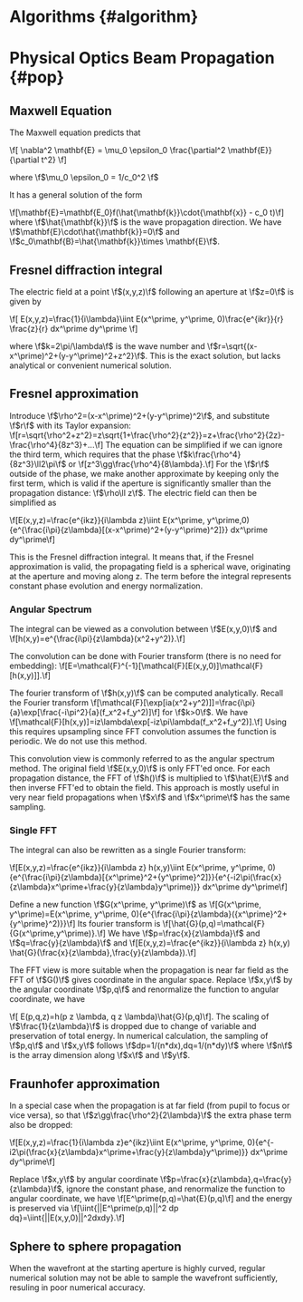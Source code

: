 Algorithms {#algorithm}
======
<!--The following shows how various algorithms are implemented.-->

<!--
pandoc -t pdf -V geometry:margin=2cm -o ~/Sync/fresnel.pdf thisfile.md
-->

# Physical Optics Beam Propagation {#pop}
## Maxwell Equation

The Maxwell equation predicts that 

\f[
	\nabla^2 \mathbf{E} = \mu_0 \epsilon_0 \frac{\partial^2 \mathbf{E}}{\partial t^2} \f]

where \f$\mu_0 \epsilon_0 = 1/c_0^2 \f$

It has a general solution of the form

\f[\mathbf{E}=\mathbf{E_0}f(\hat{\mathbf{k}}\cdot{\mathbf{x}} - c_0 t)\f] where
\f$\hat{\mathbf{k}}\f$ is the wave propagation direction. We have
\f$\mathbf{E}\cdot\hat{\mathbf{k}}=0\f$ and \f$c_0\mathbf{B}=\hat{\mathbf{k}}\times \mathbf{E}\f$. 

## Fresnel diffraction integral

The electric field at a point \f$(x,y,z)\f$ following an aperture at \f$z=0\f$ is given by

\f[ E(x,y,z)=\frac{1}{i\lambda}\iint E(x^\prime, y^\prime, 0)\frac{e^{ikr}}{r} \frac{z}{r} dx^\prime dy^\prime \f]

where \f$k=2\pi/\lambda\f$ is the wave number and
\f$r=\sqrt{(x-x^\prime)^2+(y-y^\prime)^2+z^2}\f$. This is the exact solution, but
lacks analytical or convenient numerical solution.

## Fresnel approximation

Introduce \f$\rho^2=(x-x^\prime)^2+(y-y^\prime)^2\f$, and substitute \f$r\f$ with its
Taylor expansion:
\f[r=\sqrt{\rho^2+z^2}=z\sqrt{1+\frac{\rho^2}{z^2}}=z+\frac{\rho^2}{2z}-\frac{\rho^4}{8z^3}+...\f]
The equation can be simplified if we can ignore the third term, which requires
that the phase \f$k\frac{\rho^4}{8z^3}\ll2\pi\f$ or
\f[z^3\gg\frac{\rho^4}{8\lambda}.\f] For the \f$r\f$ outside of the phase, we make
another approximate by keeping only the first term,  which is valid if the
aperture is significantly smaller than the propagation distance: \f$\rho\ll z\f$.
The electric field can then be simplified as

\f[E(x,y,z)=\frac{e^{ikz}}{i\lambda z}\iint E(x^\prime, y^\prime,0){e^{\frac{i\pi}{z\lambda}[(x-x^\prime)^2+(y-y^\prime)^2]}} dx^\prime dy^\prime\f] 

This is the Fresnel diffraction integral. It means that, if the Fresnel
approximation is valid, the propagating field is a spherical wave, originating
at the aperture and moving along z. The term before the integral represents
constant phase evolution and energy normalization. 

### Angular Spectrum

The integral can be viewed as a convolution between \f$E(x,y,0)\f$ and 
\f[h(x,y)=e^{\frac{i\pi}{z\lambda}(x^2+y^2)}.\f] 

The convolution can be done with Fourier transform (there is no need for embedding): \f[E=\mathcal{F}^{-1}[\mathcal{F}[E(x,y,0)]\mathcal{F}[h(x,y)]].\f] 

The fourier transform of \f$h(x,y)\f$ can be computed analytically. Recall  the Fourier transform \f[\mathcal{F}[\exp[ia(x^2+y^2)]]=\frac{i\pi}{a}\exp[\frac{-i\pi^2}{a}(f_x^2+f_y^2)]\f] for \f$k>0\f$. We have 
\f[\mathcal{F}[h(x,y)]=iz\lambda\exp[-iz\pi\lambda(f_x^2+f_y^2)].\f] Using this requires upsampling since FFT convolution assumes the function is periodic. We do not use this method.

This convolution view is commonly referred to as the angular spectrum method.
The original field \f$E(x,y,0)\f$ is only FFT'ed once. For each propagation
distance, the FFT of \f$h()\f$ is multiplied to \f$\hat{E}\f$ and then inverse FFT'ed to
obtain the field. This approach is mostly useful in very near field propagations
when \f$x\f$ and \f$x^\prime\f$ has the same sampling. 


### Single FFT

The integral can also be rewritten as a single Fourier transform: 

\f[E(x,y,z)=\frac{e^{ikz}}{i\lambda z} h(x,y)\iint E(x^\prime, y^\prime, 0){e^{\frac{i\pi}{z\lambda}[{x^\prime}^2+{y^\prime}^2]}}{e^{-i2\pi(\frac{x}{z\lambda}x^\prime+\frac{y}{z\lambda}y^\prime)}} dx^\prime dy^\prime\f]

Define a new function \f$G(x^\prime, y^\prime)\f$ as 
\f[G(x^\prime, y^\prime)=E(x^\prime, y^\prime, 0){e^{\frac{i\pi}{z\lambda}({x^\prime}^2+{y^\prime}^2)}}\f]
Its fourier transform is
\f[\hat{G}(p,q)=\mathcal{F}\{G(x^\prime,y^\prime)\}.\f] We have \f$p=\frac{x}{z\lambda}\f$ and \f$q=\frac{y}{z\lambda}\f$ and 
\f[E(x,y,z)=\frac{e^{ikz}}{i\lambda z} h(x,y) \hat{G}(\frac{x}{z\lambda},\frac{y}{z\lambda}).\f] 

The FFT view is more suitable when the propagation is near far field as the FFT
of \f$G()\f$ gives coordinate in the angular space. Replace \f$x,y\f$ by the angular
coordinate \f$p,q\f$ and renormalize the function to angular coordinate, we have 

\f[ E(p,q,z)=h(p z \lambda, q z \lambda)\hat{G}(p,q)\f]. The scaling of
\f$\frac{1}{z\lambda}\f$ is dropped due to change of variable and preservation of
total energy. In numerical calculation, the sampling of \f$p,q\f$ and \f$x,y\f$ follows
\f$dp=1/(n*dx),dq=1/(n*dy)\f$ where \f$n\f$ is the array dimension along \f$x\f$ and \f$y\f$.

## Fraunhofer approximation

In a special case when the propagation is at far field (from pupil to focus or
vice versa), so that \f$z\gg\frac{\rho^2}{2\lambda}\f$ the extra phase term also be dropped:

\f[E(x,y,z)=\frac{1}{i\lambda z}e^{ikz}\iint E(x^\prime, y^\prime,
0){e^{-i2\pi(\frac{x}{z\lambda}x^\prime+\frac{y}{z\lambda}y^\prime)}} dx^\prime
dy^\prime\f]

Replace \f$x,y\f$ by angular coordinate \f$p=\frac{x}{z\lambda},q=\frac{y}{z\lambda}\f$, ignore the constant phase, and renormalize the function to angular coordinate, we have
\f[E^\prime(p,q)=\hat{E}(p,q)\f] and the energy is preserved via
\f[\iint{||E^\prime(p,q)||^2 dp dq}=\iint{||E(x,y,0)||^2dxdy}.\f]

## Sphere to sphere propagation

When the wavefront at the starting aperture is highly curved, regular numerical
solution may not be able to sample the wavefront sufficiently, resuling in poor
numerical accuracy. 
